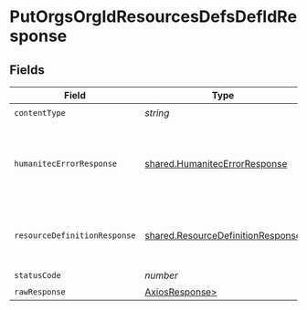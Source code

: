 # PutOrgsOrgIdResourcesDefsDefIdResponse


## Fields

| Field                                                                                  | Type                                                                                   | Required                                                                               | Description                                                                            |
| -------------------------------------------------------------------------------------- | -------------------------------------------------------------------------------------- | -------------------------------------------------------------------------------------- | -------------------------------------------------------------------------------------- |
| `contentType`                                                                          | *string*                                                                               | :heavy_check_mark:                                                                     | N/A                                                                                    |
| `humanitecErrorResponse`                                                               | [shared.HumanitecErrorResponse](../../models/shared/humanitecerrorresponse.md)         | :heavy_minus_sign:                                                                     | One or more request parameters is missing or invalid.<br/><br/>                        |
| `resourceDefinitionResponse`                                                           | [shared.ResourceDefinitionResponse](../../models/shared/resourcedefinitionresponse.md) | :heavy_minus_sign:                                                                     | The updated Resource Definition.<br/><br/>                                             |
| `statusCode`                                                                           | *number*                                                                               | :heavy_check_mark:                                                                     | N/A                                                                                    |
| `rawResponse`                                                                          | [AxiosResponse>](https://axios-http.com/docs/res_schema)                               | :heavy_minus_sign:                                                                     | N/A                                                                                    |